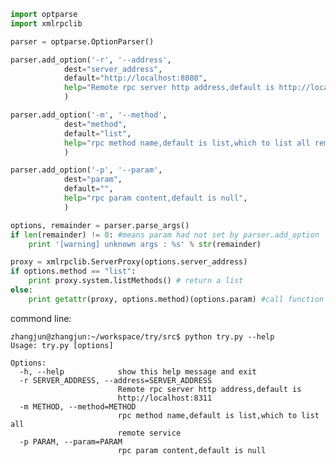 ```python
import optparse
import xmlrpclib

parser = optparse.OptionParser()

parser.add_option('-r', '--address',
            dest="server_address",
            default="http://localhost:8080",
            help="Remote rpc server http address,default is http://localhost:8311",
            )

parser.add_option('-m', '--method',
            dest="method",
            default="list",
            help="rpc method name,default is list,which to list all remote service",
            )

parser.add_option('-p', '--param',
            dest="param",
            default="",
            help="rpc param content,default is null",
            )

options, remainder = parser.parse_args()
if len(remainder) != 0: #means param had not set by parser.add_option
    print '[warning] unknown args : %s' % str(remainder)

proxy = xmlrpclib.ServerProxy(options.server_address)
if options.method == "list":
    print proxy.system.listMethods() # return a list
else:
    print getattr(proxy, options.method)(options.param) #call function by reflection

```

commond line:

    zhangjun@zhangjun:~/workspace/try/src$ python try.py --help
    Usage: try.py [options]

    Options:
      -h, --help            show this help message and exit
      -r SERVER_ADDRESS, --address=SERVER_ADDRESS
                            Remote rpc server http address,default is
                            http://localhost:8311
      -m METHOD, --method=METHOD
                            rpc method name,default is list,which to list all
                            remote service
      -p PARAM, --param=PARAM
                            rpc param content,default is null
